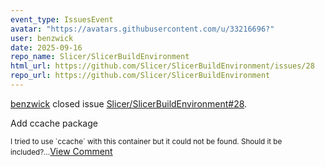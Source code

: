 ```yaml
---
event_type: IssuesEvent
avatar: "https://avatars.githubusercontent.com/u/33216696?"
user: benzwick
date: 2025-09-16
repo_name: Slicer/SlicerBuildEnvironment
html_url: https://github.com/Slicer/SlicerBuildEnvironment/issues/28
repo_url: https://github.com/Slicer/SlicerBuildEnvironment
---
```


<a href='https://github.com/benzwick' target='_blank'>benzwick</a> closed issue <a href='https://github.com/Slicer/SlicerBuildEnvironment/issues/28' target='_blank'>Slicer/SlicerBuildEnvironment#28</a>.

<p>Add ccache package</p><small>I tried to use `ccache` with this container but it could not be found. Should it be included?...</small><a href='https://github.com/Slicer/SlicerBuildEnvironment/issues/28' target='_blank'>View Comment</a>